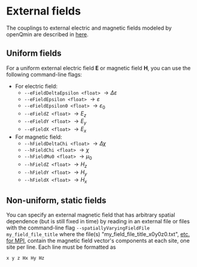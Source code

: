 # External fields

The couplings to external electric and magnetic fields modeled by openQmin are described in [here](Landau-de-Gennes.html#external-fields-free-energy).

## Uniform fields

For a uniform external electric field $\mathbf{E}$ or magnetic field $\textbf{H}$, you can use the following command-line flags:

* For electric field:
    * `--eFieldDeltaEpsilon <float>`  $\rightarrow \Delta \varepsilon$ 
    * `--eFieldEpsilon <float>` $\rightarrow \varepsilon$ 
    * `--eFieldEpsilon0 <float>` $\rightarrow \varepsilon_0$ 
    * `--eFieldZ <float>` $\rightarrow E_z$
    * `--eFieldY <float>` $\rightarrow E_y$ 
    * `--eFieldX <float>` $\rightarrow E_x$ 
 * For magnetic field:
     * `--hFieldDeltaChi <float>` $\rightarrow \Delta \chi$
    * `--hFieldChi <float>` $\rightarrow \chi$ 
    * `--hFieldMu0 <float>` $\rightarrow \mu_0$
    * `--hFieldZ <float>` $\rightarrow H_z$
    * `--hFieldY <float>` $\rightarrow H_y$
    * `--hFieldX <float>` $\rightarrow H_x$
    
    
## Non-uniform, static fields

You can specify an external magnetic field that has arbitrary spatial dependence (but is still fixed in time) by reading in an external file or files with the command-line flag `--spatiallyVaryingFieldFile my_field_file_title` where the file(s) "my_field_file_title_x0y0z0.txt", [etc. for MPI](Command-Line-Options.html#MPI-file-naming), contain the magnetic field vector's components at each site, one site per line. Each line must be formatted as 

    x y z Hx Hy Hz    